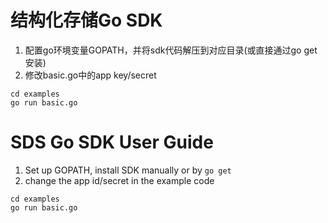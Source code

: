 结构化存储Go SDK
========================
1. 配置go环境变量GOPATH，并将sdk代码解压到对应目录(或直接通过go get安装)
2. 修改basic.go中的app key/secret

```
cd examples
go run basic.go
```

SDS Go SDK User Guide
========================
1. Set up GOPATH, install SDK manually or by `go get`
2. change the app id/secret in the example code

```
cd examples
go run basic.go
```
